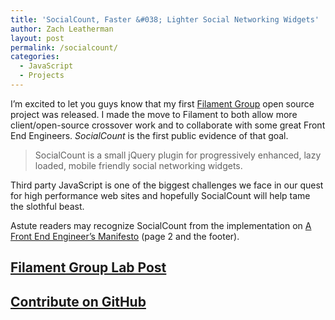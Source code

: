 ```yaml
---
title: 'SocialCount, Faster &#038; Lighter Social Networking Widgets'
author: Zach Leatherman
layout: post
permalink: /socialcount/
categories:
  - JavaScript
  - Projects
---
```


I’m excited to let you guys know that my first [Filament Group][1] open source project was released. I made the move to Filament to both allow more client/open-source crossover work and to collaborate with some great Front End Engineers. *SocialCount* is the first public evidence of that goal.

 [1]: http://filamentgroup.com

> SocialCount is a small jQuery plugin for progressively enhanced, lazy loaded, mobile friendly social networking widgets.

Third party JavaScript is one of the biggest challenges we face in our quest for high performance web sites and hopefully SocialCount will help tame the slothful beast.

Astute readers may recognize SocialCount from the implementation on [A Front End Engineer’s Manifesto][2] (page 2 and the footer).

 [2]: http://f2em.com

## [Filament Group Lab Post][3]

 [3]: http://filamentgroup.com/lab/socialcount/

## [Contribute on GitHub][4]

 [4]: http://github.com/filamentgroup/socialcount/